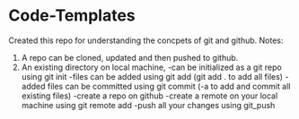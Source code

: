 # Code-Templates

Created this repo for understanding the concpets of git and github.
Notes:
1. A repo can be cloned, updated and then pushed to github.
2. An existing directory on local machine,
-can be initialized as a git repo using git init
-files can be added using git add (git add . to add all files)
-added files can be committed using git commit (-a to add and commit all existing files)
-create a repo on github
-create a remote on your local machine using git remote add
-push all your changes using git_push